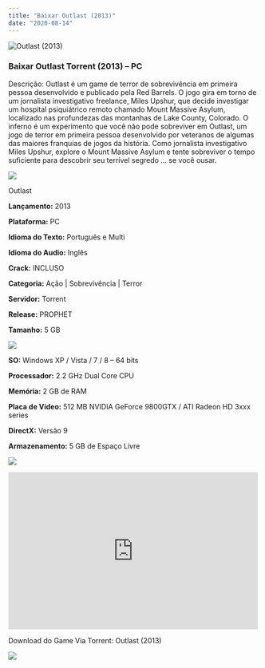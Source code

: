 ```yaml
---
title: "Baixar Outlast (2013)"
date: "2020-08-14"
---
```


![Outlast (2013)](https://1.bp.blogspot.com/-qy1yvSFIp88/XtVMrb7UJnI/AAAAAAAAAcw/XB-WGlG_LGQ1nUSpMFaChvthYibeY3GpgCNcBGAsYHQ/s320/poster.jpg "Outlast (2013)")

### Baixar Outlast Torrent (2013) – PC

Descrição: Outlast é um game de terror de sobrevivência em primeira pessoa desenvolvido e publicado pela Red Barrels. O jogo gira em torno de um jornalista investigativo freelance, Miles Upshur, que decide investigar um hospital psiquiátrico remoto chamado Mount Massive Asylum, localizado nas profundezas das montanhas de Lake County, Colorado. O inferno é um experimento que você não pode sobreviver em Outlast, um jogo de terror em primeira pessoa desenvolvido por veteranos de algumas das maiores franquias de jogos da história. Como jornalista investigativo Miles Upshur, explore o Mount Massive Asylum e tente sobreviver o tempo suficiente para descobrir seu terrível segredo … se você ousar.

![](https://1.bp.blogspot.com/-XIAoZor_ewQ/Xt6k8H1cWZI/AAAAAAAAAi0/oGRR_ah4Rf449lfQQZDiX_22jAu7LLnJACPcBGAYYCw/s400/Bot{1e4a638742c4ba6e593ba415a1cdf07bd8fcfe8eb821de52635c6c59191c9881}25C3{1e4a638742c4ba6e593ba415a1cdf07bd8fcfe8eb821de52635c6c59191c9881}25A3o{1e4a638742c4ba6e593ba415a1cdf07bd8fcfe8eb821de52635c6c59191c9881}2Bde{1e4a638742c4ba6e593ba415a1cdf07bd8fcfe8eb821de52635c6c59191c9881}2BInforma{1e4a638742c4ba6e593ba415a1cdf07bd8fcfe8eb821de52635c6c59191c9881}25C3{1e4a638742c4ba6e593ba415a1cdf07bd8fcfe8eb821de52635c6c59191c9881}25A7{1e4a638742c4ba6e593ba415a1cdf07bd8fcfe8eb821de52635c6c59191c9881}25C3{1e4a638742c4ba6e593ba415a1cdf07bd8fcfe8eb821de52635c6c59191c9881}25B5es.jpg)

Outlast 

**Lançamento:** 2013

**Plataforma:** PC

**Idioma do Texto:** Português e Multi

**Idioma do Audio:** Inglês

**Crack:** INCLUSO

**Categoria:** Ação | Sobrevivência | Terror

**Servidor:** Torrent

**Release:** PROPHET

**Tamanho:** 5 GB

![](https://1.bp.blogspot.com/-h4INo_OBwls/Xt6lEEMpxNI/AAAAAAAAAi4/JjyyoRDYOagV83dzmOlHFitCwsklVMs6ACPcBGAYYCw/s400/Bot{1e4a638742c4ba6e593ba415a1cdf07bd8fcfe8eb821de52635c6c59191c9881}25C3{1e4a638742c4ba6e593ba415a1cdf07bd8fcfe8eb821de52635c6c59191c9881}25A3o{1e4a638742c4ba6e593ba415a1cdf07bd8fcfe8eb821de52635c6c59191c9881}2Bde{1e4a638742c4ba6e593ba415a1cdf07bd8fcfe8eb821de52635c6c59191c9881}2BRequisitos.jpg)

**SO:** Windows XP / Vista / 7 / 8 – 64 bits

**Processador:** 2.2 GHz Dual Core CPU

**Memória:** 2 GB de RAM

**Placa de Video:** 512 MB NVIDIA GeForce 9800GTX / ATI Radeon HD 3xxx series

**DirectX:** Versão 9

**Armazenamento:** 5 GB de Espaço Livre

![](https://1.bp.blogspot.com/-rcYyVsnA81c/Xt6lZMZ2XiI/AAAAAAAAAjA/1MF2KKFyKSoUtwrodSDJRdpQoMNmnHOhwCPcBGAYYCw/s400/Bot{1e4a638742c4ba6e593ba415a1cdf07bd8fcfe8eb821de52635c6c59191c9881}25C3{1e4a638742c4ba6e593ba415a1cdf07bd8fcfe8eb821de52635c6c59191c9881}25A3o{1e4a638742c4ba6e593ba415a1cdf07bd8fcfe8eb821de52635c6c59191c9881}2Bde{1e4a638742c4ba6e593ba415a1cdf07bd8fcfe8eb821de52635c6c59191c9881}2BTrailer.jpg)

<iframe allow="accelerometer; autoplay; encrypted-media; gyroscope; picture-in-picture" allowfullscreen frameborder="0" height="315" src="https://www.youtube.com/embed/uKA-IA4locM" width="500"></iframe>

Download do Game Via Torrent: Outlast (2013)

[![](https://1.bp.blogspot.com/-Rkir3Cy7E90/XthUbQKV_OI/AAAAAAAAAgU/q6xV1k8mreQnsOAbeImqH6Qi8ahsN2LpACPcBGAYYCw/s1600/Bot{1e4a638742c4ba6e593ba415a1cdf07bd8fcfe8eb821de52635c6c59191c9881}25C3{1e4a638742c4ba6e593ba415a1cdf07bd8fcfe8eb821de52635c6c59191c9881}25A3o{1e4a638742c4ba6e593ba415a1cdf07bd8fcfe8eb821de52635c6c59191c9881}2Bde{1e4a638742c4ba6e593ba415a1cdf07bd8fcfe8eb821de52635c6c59191c9881}2BDownload.jpg)](113c1a9887ecbaacc83685383ddb7362f9d532a3&dn=Outlast+{1e4a638742c4ba6e593ba415a1cdf07bd8fcfe8eb821de52635c6c59191c9881}5BMULTI9{1e4a638742c4ba6e593ba415a1cdf07bd8fcfe8eb821de52635c6c59191c9881}5D{1e4a638742c4ba6e593ba415a1cdf07bd8fcfe8eb821de52635c6c59191c9881}5BPCDVD{1e4a638742c4ba6e593ba415a1cdf07bd8fcfe8eb821de52635c6c59191c9881}5D{1e4a638742c4ba6e593ba415a1cdf07bd8fcfe8eb821de52635c6c59191c9881}5BPROPHET{1e4a638742c4ba6e593ba415a1cdf07bd8fcfe8eb821de52635c6c59191c9881}5D{1e4a638742c4ba6e593ba415a1cdf07bd8fcfe8eb821de52635c6c59191c9881}5BWwW.SuperGamesTorrents.CoM{1e4a638742c4ba6e593ba415a1cdf07bd8fcfe8eb821de52635c6c59191c9881}5D)
